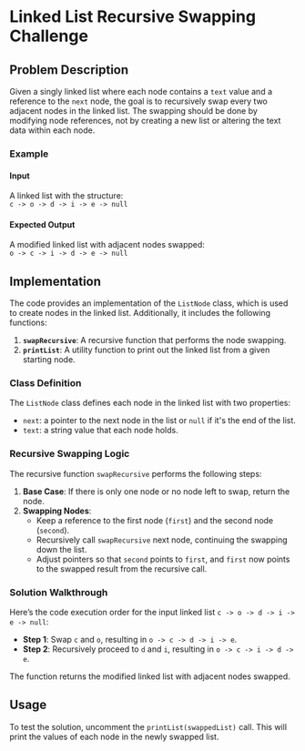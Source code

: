 # Linked List Recursive Swapping Challenge

## Problem Description

Given a singly linked list where each node contains a `text` value and a reference to the `next` node, the goal is to recursively swap every two adjacent nodes in the linked list. The swapping should be done by modifying node references, not by creating a new list or altering the text data within each node.

### Example

#### Input

A linked list with the structure:  
`c -> o -> d -> i -> e -> null`

#### Expected Output

A modified linked list with adjacent nodes swapped:  
`o -> c -> i -> d -> e -> null`

## Implementation

The code provides an implementation of the `ListNode` class, which is used to create nodes in the linked list. Additionally, it includes the following functions:

1. **`swapRecursive`**: A recursive function that performs the node swapping.
2. **`printList`**: A utility function to print out the linked list from a given starting node.

### Class Definition

The `ListNode` class defines each node in the linked list with two properties:

- `next`: a pointer to the next node in the list or `null` if it's the end of the list.
- `text`: a string value that each node holds.

### Recursive Swapping Logic

The recursive function `swapRecursive` performs the following steps:

1. **Base Case**: If there is only one node or no node left to swap, return the node.
2. **Swapping Nodes**:
   - Keep a reference to the first node (`first`) and the second node (`second`).
   - Recursively call `swapRecursive` next node, continuing the swapping down the list.
   - Adjust pointers so that `second` points to `first`, and `first` now points to the swapped result from the recursive call.

### Solution Walkthrough

Here’s the code execution order for the input linked list `c -> o -> d -> i -> e -> null`:

- **Step 1**: Swap `c` and `o`, resulting in `o -> c -> d -> i -> e`.
- **Step 2**: Recursively proceed to `d` and `i`, resulting in `o -> c -> i -> d -> e`.

The function returns the modified linked list with adjacent nodes swapped.

## Usage

To test the solution, uncomment the `printList(swappedList)` call. This will print the values of each node in the newly swapped list.

